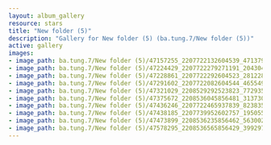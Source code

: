 ```yaml
---
layout: album_gallery
resource: stars
title: "New folder (5)"
description: "Gallery for New folder (5) (ba.tung.7/New folder (5))"
active: gallery
images:
- image_path: ba.tung.7/New folder (5)/47157255_2207722132604539_4713799273911681024_n.jpg
- image_path: ba.tung.7/New folder (5)/47224429_2207722279271191_2043044530285969408_n.jpg
- image_path: ba.tung.7/New folder (5)/47228861_2207722292604523_2812281715689521152_n.jpg
- image_path: ba.tung.7/New folder (5)/47291602_2207722082604544_4655493039874113536_n.jpg
- image_path: ba.tung.7/New folder (5)/47321029_2208529292523823_7729352634850607104_n.jpg
- image_path: ba.tung.7/New folder (5)/47375672_2208536045856481_3137304289232289792_n.jpg
- image_path: ba.tung.7/New folder (5)/47436246_2207722465937839_8238359182013628416_n.jpg
- image_path: ba.tung.7/New folder (5)/47438185_2207739952602757_1950554763208687616_n.jpg
- image_path: ba.tung.7/New folder (5)/47473899_2208536235856462_5630020651185078272_n.jpg
- image_path: ba.tung.7/New folder (5)/47578295_2208536565856429_3992971906146893824_n.jpg
---
```

